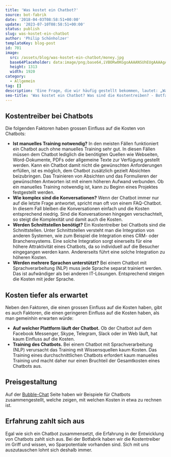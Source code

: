 ```yaml
---
title: 'Was kostet ein Chatbot?'
source: bot-fabrik
date: '2018-04-03T08:58:51+00:00'
update: '2023-07-10T08:58:51+00:00'
status: publish
slug: was-kostet-ein-chatbot
author: 'Philip Schönholzer'
templateKey: blog-post
id: 701
image:
  src: /assets/blog/was-kostet-ein-chatbot/money.jpg
  base64Placeholder: data:image/png;base64,iVBORw0KGgoAAAANSUhEUgAAAAgAAAAFCAIAAAD38zoCAAAACXBIWXMAAAsTAAALEwEAmpwYAAAAiElEQVR4nAF9AIL/AOHl8+rt+O7z/u7z/ff8/+7y/urt+93f7wDg5fH0+f/z9v+PhXeno6Pz9//n6vfd4vEA6/D8sK6uc2ZXVkQsX002aV9Uo52a8PT/ALa5wXNmXEw7Jkk6JldHODEfD2tjX6eqtgANCgsQDQ0QDQ0KBQUJBQUMCQkFBAQDAgKeEUJ93/smswAAAABJRU5ErkJggg==
  height: 1313
  width: 1920
category:
  - Allgemein
tag: []
description: 'Eine Frage, die wir häufig gestellt bekommen, lautet: „Was kostet ein Chatbot?“ Leider ist diese Frage nicht immer einfach zu beantworten. Im Allgemeinen gibt es vier Faktoren, die den grössten Einfluss auf die Kosten haben.'
seo-title: 'Was kostet ein Chatbot? Was sind die Kostentreiben? - Botfabrik'
---
```


## Kostentreiber bei Chatbots

Die folgenden Faktoren haben grossen Einfluss auf die Kosten von Chatbots:

- **Ist manuelles Training notwendig?** In den meisten Fällen funktioniert ein Chatbot auch ohne manuelles Training sehr gut. In diesen Fällen müssen dem Chatbot lediglich die benötigten Quellen wie Webseiten, Word-Dokumente, PDFs oder allgemeine Texte zur Verfügung gestellt werden. Kann ein Chatbot damit nicht die gewünschten Anforderungen erfüllen, ist es möglich, dem Chatbot zusätzlich gezielt Absichten beizubringen. Das Trainieren von Absichten und das Formulieren der gewünschten Antworten ist mit einem höheren Aufwand verbunden. Ob ein manuelles Training notwendig ist, kann zu Beginn eines Projektes festgestellt werden.
- **Wie komplex sind die Konversationen?** Wenn der Chatbot immer nur auf die letzte Frage antwortet, spricht man oft von einem FAQ-Chatbot. In diesem Fall bleiben die Konversationen einfach und die Kosten entsprechend niedrig. Sind die Konversationen hingegen verschachtelt, so steigt die Komplexität und damit auch die Kosten.
- **Werden Schnittstellen benötigt?** Ein Kostentreiber bei Chatbots sind die Schnittstellen. Unter Schnittstellen versteht man die Integration von anderen Systemen, wie zum Beispiel die Integration eines CRM- oder Branchensystems. Eine solche Integration sorgt einerseits für eine höhere Attraktivität eines Chatbots, da so individuell auf die Besucher eingegangen werden kann. Andererseits führt eine solche Integration zu höheren Kosten.
- **Werden mehrere Sprachen unterstützt?** Bei einem Chatbot mit Sprachverarbeitung (NLP) muss jede Sprache separat trainiert werden. Das ist aufwändiger als bei anderen IT-Lösungen. Entsprechend steigen die Kosten mit jeder Sprache.

## Kosten tiefer als erwartet

Neben den Faktoren, die einen grossen Einfluss auf die Kosten haben, gibt es auch Faktoren, die einen geringeren Einfluss auf die Kosten haben, als man gemeinhin erwarten würde:

- **Auf welcher Plattform läuft der Chatbot.** Ob der Chatbot auf dem Facebook Messenger, Skype, Telegram, Slack oder im Web läuft, hat kaum Einfluss auf die Kosten.
- **Training des Chatbots.** Bei einem Chatbot mit Sprachverarbeitung (NLP) verursacht das Training mit Wissensquellen kaum Kosten. Das Training eines durchschnittlichen Chatbots erfordert kaum manuelles Training und macht daher nur einen Bruchteil der Gesamtkosten eines Chatbots aus.

## Preisgestaltung

Auf der [Bubble-Chat](/angebot/chatbots/) Seite haben wir Beispiele für Chatbots zusammengestellt, welche zeigen, mit welchen Kosten in etwa zu rechnen ist.

## Erfahrung zahlt sich aus

Egal wie sich ein Chatbot zusammensetzt, die Erfahrung in der Entwicklung von Chatbots zahlt sich aus. Bei der Botfabrik haben wir die Kostentreiber im Griff und wissen, wo Sparpotentiale vorhanden sind. Sich mit uns auszutauschen lohnt sich deshalb immer.
